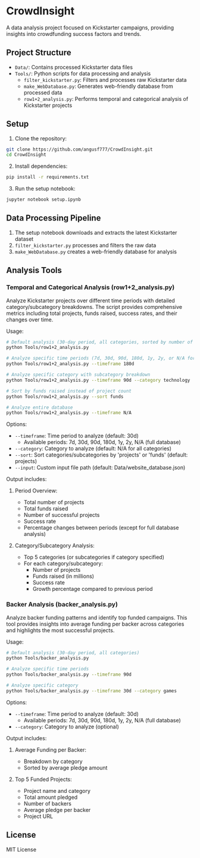 # CrowdInsight

A data analysis project focused on Kickstarter campaigns, providing insights into crowdfunding success factors and trends.

## Project Structure

- `Data/`: Contains processed Kickstarter data files
- `Tools/`: Python scripts for data processing and analysis
  - `filter_kickstarter.py`: Filters and processes raw Kickstarter data
  - `make_WebDatabase.py`: Generates web-friendly database from processed data
  - `row1+2_analysis.py`: Performs temporal and categorical analysis of Kickstarter projects

## Setup

1. Clone the repository:
```bash
git clone https://github.com/angusf777/CrowdInsight.git
cd CrowdInsight
```

2. Install dependencies:
```bash
pip install -r requirements.txt
```

3. Run the setup notebook:
```bash
jupyter notebook setup.ipynb
```

## Data Processing Pipeline

1. The setup notebook downloads and extracts the latest Kickstarter dataset
2. `filter_kickstarter.py` processes and filters the raw data
3. `make_WebDatabase.py` creates a web-friendly database for analysis

## Analysis Tools

### Temporal and Categorical Analysis (row1+2_analysis.py)

Analyze Kickstarter projects over different time periods with detailed category/subcategory breakdowns. The script provides comprehensive metrics including total projects, funds raised, success rates, and their changes over time.

Usage:
```bash
# Default analysis (30-day period, all categories, sorted by number of projects)
python Tools/row1+2_analysis.py

# Analyze specific time periods (7d, 30d, 90d, 180d, 1y, 2y, or N/A for full database)
python Tools/row1+2_analysis.py --timeframe 180d

# Analyze specific category with subcategory breakdown
python Tools/row1+2_analysis.py --timeframe 90d --category technology

# Sort by funds raised instead of project count
python Tools/row1+2_analysis.py --sort funds

# Analyze entire database
python Tools/row1+2_analysis.py --timeframe N/A
```

Options:
- `--timeframe`: Time period to analyze (default: 30d)
  - Available periods: 7d, 30d, 90d, 180d, 1y, 2y, N/A (full database)
- `--category`: Category to analyze (default: N/A for all categories)
- `--sort`: Sort categories/subcategories by 'projects' or 'funds' (default: projects)
- `--input`: Custom input file path (default: Data/website_database.json)

Output includes:
1. Period Overview:
   - Total number of projects
   - Total funds raised
   - Number of successful projects
   - Success rate
   - Percentage changes between periods (except for full database analysis)

2. Category/Subcategory Analysis:
   - Top 5 categories (or subcategories if category specified)
   - For each category/subcategory:
     - Number of projects
     - Funds raised (in millions)
     - Success rate
     - Growth percentage compared to previous period

### Backer Analysis (backer_analysis.py)

Analyze backer funding patterns and identify top funded campaigns. This tool provides insights into average funding per backer across categories and highlights the most successful projects.

Usage:
```bash
# Default analysis (30-day period, all categories)
python Tools/backer_analysis.py

# Analyze specific time periods
python Tools/backer_analysis.py --timeframe 90d

# Analyze specific category
python Tools/backer_analysis.py --timeframe 30d --category games
```

Options:
- `--timeframe`: Time period to analyze (default: 30d)
  - Available periods: 7d, 30d, 90d, 180d, 1y, 2y, N/A (full database)
- `--category`: Category to analyze (optional)

Output includes:
1. Average Funding per Backer:
   - Breakdown by category
   - Sorted by average pledge amount

2. Top 5 Funded Projects:
   - Project name and category
   - Total amount pledged
   - Number of backers
   - Average pledge per backer
   - Project URL

## License

MIT License 